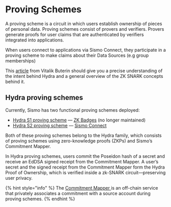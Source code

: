 # Proving Schemes

A proving scheme is a circuit in which users establish ownership of pieces of personal data. Proving schemes consist of provers and verifiers. Provers generate proofs for user claims that are authenticated by verifiers integrated into applications.

When users connect to applications via Sismo Connect, they participate in a proving scheme to make claims about their Data Sources (e.g group memberships)

This [article](https://vitalik.ca/general/2022/06/15/using\_snarks.html) from Vitalik Buterin should give you a precise understanding of the intent behind Hydra and a general overview of the ZK SNARK concepts behind it.

## Hydra proving schemes

Currently, Sismo has two functional proving schemes deployed:

* [Hydra S1 proving scheme](hydra-s1.md) — [ZK Badges](broken-reference) (no longer maintained)
* [Hydra S2 proving scheme](hydra-s2.md) — [Sismo Connect](../../../welcome-to-sismo/what-is-sismo-connect.md)

Both of these proving schemes belong to the Hydra family, which consists of proving schemes using zero-knowledge proofs (ZKPs) and Sismo’s Commitment Mapper.

In Hydra proving schemes, users commit the Poseidon hash of a secret and receive an EdDSA signed receipt from the Commitment Mapper. A user’s secret and the signed receipt from the Commitment Mapper form the Hydra Proof of Ownership, which is verified inside a zk-SNARK circuit—preserving user privacy.

{% hint style="info" %}
The [Commitment Mapper ](../commitment-mapper.md)is an off-chain service that privately associates a commitment with a source account during proving schemes.
{% endhint %}
